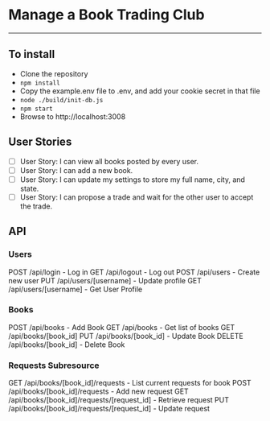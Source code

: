 # Manage a Book Trading Club

---

## To install

- Clone the repository
- `npm install`
- Copy the example.env file to .env, and add your cookie secret in that file
- `node ./build/init-db.js`
- `npm start`
- Browse to http://localhost:3008

## User Stories

- [ ] User Story: I can view all books posted by every user.
- [ ] User Story: I can add a new book.
- [ ] User Story: I can update my settings to store my full name, city, and state.
- [ ] User Story: I can propose a trade and wait for the other user to accept the trade.

## API

### Users

POST /api/login - Log in
GET /api/logout - Log out
POST /api/users - Create new user
PUT /api/users/[username] - Update profile
GET /api/users/[username] - Get User Profile

### Books

POST /api/books - Add Book
GET /api/books - Get list of books
GET /api/books/[book_id]
PUT /api/books/[book_id] - Update Book
DELETE /api/books/[book_id] - Delete Book

### Requests Subresource

GET /api/books/[book_id]/requests - List current requests for book
POST /api/books/[book_id]/requests - Add new request
GET /api/books/[book_id]/requests/[request_id] - Retrieve request
PUT /api/books/[book_id]/requests/[request_id] - Update request